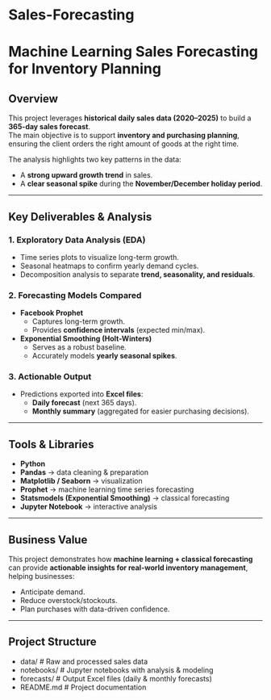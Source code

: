 # Sales-Forecasting

# Machine Learning Sales Forecasting for Inventory Planning

## Overview  
This project leverages **historical daily sales data (2020–2025)** to build a **365-day sales forecast**.  
The main objective is to support **inventory and purchasing planning**, ensuring the client orders the right amount of goods at the right time.  

The analysis highlights two key patterns in the data:  
- A **strong upward growth trend** in sales.  
- A **clear seasonal spike** during the **November/December holiday period**.  

---

## Key Deliverables & Analysis  

### 1. Exploratory Data Analysis (EDA)  
- Time series plots to visualize long-term growth.  
- Seasonal heatmaps to confirm yearly demand cycles.  
- Decomposition analysis to separate **trend, seasonality, and residuals**.  

### 2. Forecasting Models Compared  
- **Facebook Prophet**  
  - Captures long-term growth.  
  - Provides **confidence intervals** (expected min/max).  
- **Exponential Smoothing (Holt-Winters)**  
  - Serves as a robust baseline.  
  - Accurately models **yearly seasonal spikes**.  

### 3. Actionable Output  
- Predictions exported into **Excel files**:  
  - **Daily forecast** (next 365 days).  
  - **Monthly summary** (aggregated for easier purchasing decisions).  

---

## Tools & Libraries  

- **Python**  
- **Pandas** → data cleaning & preparation  
- **Matplotlib / Seaborn** → visualization  
- **Prophet** → machine learning time series forecasting  
- **Statsmodels (Exponential Smoothing)** → classical forecasting  
- **Jupyter Notebook** → interactive analysis  

---

## Business Value  
This project demonstrates how **machine learning + classical forecasting** can provide **actionable insights for real-world inventory management**, helping businesses:  
- Anticipate demand.  
- Reduce overstock/stockouts.  
- Plan purchases with data-driven confidence.  

---

## Project Structure  
- data/ # Raw and processed sales data
- notebooks/ # Jupyter notebooks with analysis & modeling
- forecasts/ # Output Excel files (daily & monthly forecasts)
- README.md # Project documentation
